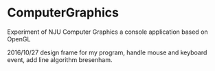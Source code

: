 # ComputerGraphics
Experiment of NJU Computer Graphics
a console application based on OpenGL

2016/10/27
design frame for my program, handle mouse and keyboard event, add line algorithm bresenham. 
